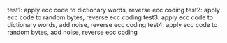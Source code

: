 test1: apply ecc code to dictionary words, reverse ecc coding
test2: apply ecc code to random bytes, reverse ecc coding
test3: apply ecc code to dictionary words, add noise, reverse ecc coding
test4: apply ecc code to random bytes, add noise, reverse ecc coding
